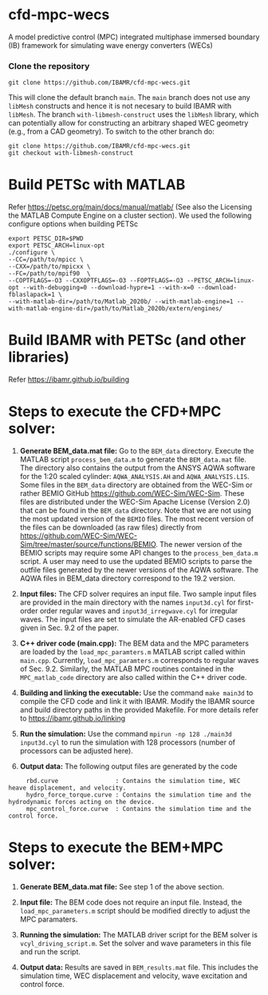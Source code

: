 # cfd-mpc-wecs
A model predictive control (MPC) integrated multiphase immersed boundary (IB) framework for simulating wave energy converters (WECs) 

### Clone the repository

```
git clone https://github.com/IBAMR/cfd-mpc-wecs.git
```

This will clone the default branch `main`. The `main` branch does not use any `libMesh` constructs and hence it is not necesary to build IBAMR with `libMesh`. The branch `with-libmesh-construct` uses the `libMesh` library, which can potentially allow for constructing an arbitrary shaped WEC geometry (e.g., from a CAD geometry). To switch to the other branch do:

```
git clone https://github.com/IBAMR/cfd-mpc-wecs.git
git checkout with-libmesh-construct
```

# Build PETSc with MATLAB
Refer https://petsc.org/main/docs/manual/matlab/ (See also the Licensing the MATLAB Compute Engine on a cluster section).
We used the following configure options when building PETSc 

```
export PETSC_DIR=$PWD
export PETSC_ARCH=linux-opt
./configure \
--CC=/path/to/mpicc \ 
--CXX=/path/to/mpicxx \ 
--FC=/path/to/mpif90  \
--COPTFLAGS=-O3 --CXXOPTFLAGS=-O3 --FOPTFLAGS=-O3 --PETSC_ARCH=linux-opt --with-debugging=0 --download-hypre=1 --with-x=0 --download-fblaslapack=1 \
--with-matlab-dir=/path/to/Matlab_2020b/ --with-matlab-engine=1 --with-matlab-engine-dir=/path/to/Matlab_2020b/extern/engines/

```

# Build IBAMR with PETSc (and other libraries)
Refer https://ibamr.github.io/building


# Steps to execute the CFD+MPC solver:

1) **Generate BEM_data.mat file:** Go to the `BEM_data` directory. Execute the MATLAB script `process_bem_data.m` to generate the `BEM_data.mat` file. The directory also contains the output from the ANSYS AQWA software for the 1:20 scaled cylinder: `AQWA_ANALYSIS.AH` and `AQWA_ANALYSIS.LIS`. Some files in the `BEM_data` directory are obtained from the WEC-Sim or rather BEMIO GitHub https://github.com/WEC-Sim/WEC-Sim. These files are distributed under the WEC-Sim Apache License (Version 2.0) that can be found in the `BEM_data` directory. Note that we are not using the most updated version of the `BEMIO` files. The most recent version of the files can be downloaded (as raw files) directly from  https://github.com/WEC-Sim/WEC-Sim/tree/master/source/functions/BEMIO. The newer version of the BEMIO scripts may require some API changes to the `process_bem_data.m` script. A user may need to use the updated BEMIO scripts to parse the outfile files generated by the newer versions of the AQWA software. The AQWA files in BEM_data directory correspond to the 19.2 version.

2) **Input files:** The CFD solver requires an input file. Two sample input files are provided in the main directory with the names `input3d.cyl` for first-order order regular waves and `input3d_irregwave.cyl` for irregular waves. The input files are set to simulate the AR-enabled CFD cases given in Sec. 9.2 of the paper.

3) **C++ driver code (main.cpp):** The BEM data and the MPC parameters are loaded by the `load_mpc_paramters.m` MATLAB script called within `main.cpp`. Currently, `load_mpc_paramters.m` corresponds to regular waves of Sec. 9.2. Similarly, the MATLAB MPC routines contained in the `MPC_matlab_code` directory are also called within the C++ driver code.   

3) **Building and linking the executable:** Use the command `make main3d` to compile the CFD code and link it with IBAMR. Modify the IBAMR source and build directory paths in the provided Makefile. For more details refer to https://ibamr.github.io/linking

4) **Run the simulation:** Use the command `mpirun -np 128 ./main3d input3d.cyl` to run the simulation with 128 processors (number of processors can be adjusted here). 

5) **Output data:** The following output files are generated by the code 

```
     rbd.curve                : Contains the simulation time, WEC heave displacement, and velocity.
     hydro_force_torque.curve : Contains the simulation time and the hydrodynamic forces acting on the device.
     mpc_control_force.curve  : Contains the simulation time and the control force.
```


# Steps to execute the BEM+MPC solver:

1) **Generate BEM_data.mat file:** See step 1 of the above section. 

2) **Input file:** The BEM code does not require an input file. Instead, the `load_mpc_parameters.m` script should be modified directly to adjust the MPC paramaters.

3) **Running the simulation:** The MATLAB driver script for the BEM solver is `vcyl_driving_script.m`. Set the solver and wave parameters in this file and run the script.

4) **Output data:** Results are saved in `BEM_results.mat` file. This includes the simulation time, WEC displacement and velocity, wave excitation and control force.
